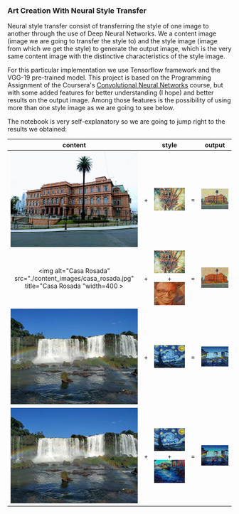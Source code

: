 ### Art Creation With Neural Style Transfer

Neural style transfer consist of transferring the style of one image  to another through the use of Deep Neural Networks. We
a content image (image we are going to transfer the style to) and the style image (image from which we get the style) to generate the
output image, which is the very same content image with the distinctive characteristics of the style image.

For this particular implementation we use Tensorflow framework and the VGG-19 pre-trained model. This project is based on the Programming Assignment
of the Coursera's [Convolutional Neural Networks](https://www.coursera.org/learn/convolutional-neural-networks/home/welcome) course, but  with
some added features for better understanding (I hope) and better results on the output image. Among those features is the possibility of using more 
than one style image as we are going to see below.

The notebook is very self-explanatory so we are going to jump right to the results we obtained:



|content||style||output|
|:---:|:---:|:---:|:---:|:---:|
|<img alt="Casa Rosada" src="./content_images/casa_rosada.jpg" title="Casa Rosada" width=400 >|+|<img alt="Tree House Style" src="./style_images/tree_house.png" >| = |<img alt="OutputImage" src="./output/casa_rosa+house_tree-layer_1-3.1.jpg" width=400 >|
|<img alt="Casa Rosada" src="./content_images/casa_rosada.jpg" title="Casa Rosada "width=400 >|+|<img alt="Tree House Style" src="./style_images/tree_house.png" height=50% >+<img alt="Tree House Style" src="./style_images/style_3.jpg" height=50% >| = |<img alt="OutputImage" src="./output/casa_rosa+house_tree.5+devil.5-layer_1-3.1_500epochs.png" width=400 >|
|<img alt="Waterfall" src="./content_images/waterfall_rainbow.jpg" width=400 >|+|<img alt="Starry Night Comic" src="./style_images/starry_night_comic.jpg" >| = |<img alt="OutputImage" src="./output/cascade+starry_night_comic-layer1-3.1_800epochs.jpg" width=400 >|
|<img alt="waterfall" src="./content_images/waterfall_rainbow.jpg" width=400 >|+|<img alt="Starry Night Comic" src="./style_images/starry_night_comic.jpg" height=50% >+<img alt="Dripping Colors" src="./style_images/dripping_colors.jpg" height=50% >| = |<img alt="OutputImage" src="./output/cascade+starry_night_comic.5+dripping_colors.5-layer1-3.1_2500epochs.jpg" width=400 >|
